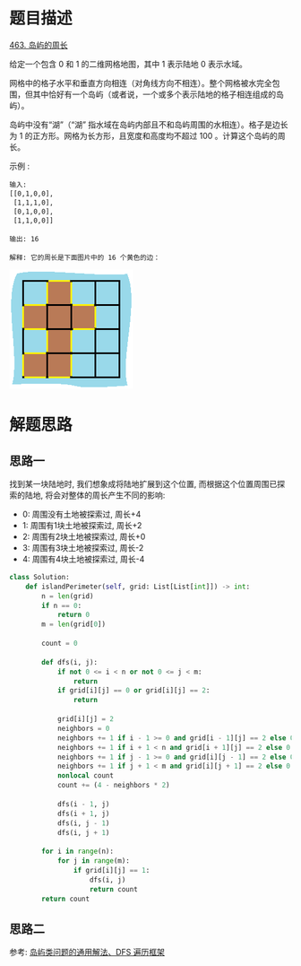 # 题目描述

[463. 岛屿的周长](https://leetcode-cn.com/problems/island-perimeter/)

给定一个包含 0 和 1 的二维网格地图，其中 1 表示陆地 0 表示水域。

网格中的格子水平和垂直方向相连（对角线方向不相连）。整个网格被水完全包围，但其中恰好有一个岛屿（或者说，一个或多个表示陆地的格子相连组成的岛屿）。

岛屿中没有“湖”（“湖” 指水域在岛屿内部且不和岛屿周围的水相连）。格子是边长为 1 的正方形。网格为长方形，且宽度和高度均不超过 100 。计算这个岛屿的周长。

示例 :
```
输入:
[[0,1,0,0],
 [1,1,1,0],
 [0,1,0,0],
 [1,1,0,0]]

输出: 16

解释: 它的周长是下面图片中的 16 个黄色的边：
```

![](/Algorithm/imgs/island.png)

# 解题思路

## 思路一

找到某一块陆地时, 我们想象成将陆地扩展到这个位置, 而根据这个位置周围已探索的陆地, 将会对整体的周长产生不同的影响:

- 0: 周围没有土地被探索过, 周长+4
- 1: 周围有1块土地被探索过, 周长+2
- 2: 周围有2块土地被探索过, 周长+0
- 3: 周围有3块土地被探索过, 周长-2
- 4: 周围有4块土地被探索过, 周长-4

```python
class Solution:
    def islandPerimeter(self, grid: List[List[int]]) -> int:
        n = len(grid)
        if n == 0:
            return 0
        m = len(grid[0])

        count = 0

        def dfs(i, j):
            if not 0 <= i < n or not 0 <= j < m:
                return
            if grid[i][j] == 0 or grid[i][j] == 2:
                return

            grid[i][j] = 2
            neighbors = 0
            neighbors += 1 if i - 1 >= 0 and grid[i - 1][j] == 2 else 0
            neighbors += 1 if i + 1 < n and grid[i + 1][j] == 2 else 0
            neighbors += 1 if j - 1 >= 0 and grid[i][j - 1] == 2 else 0
            neighbors += 1 if j + 1 < m and grid[i][j + 1] == 2 else 0
            nonlocal count
            count += (4 - neighbors * 2)

            dfs(i - 1, j)
            dfs(i + 1, j)
            dfs(i, j - 1)
            dfs(i, j + 1)

        for i in range(n):
            for j in range(m):
                if grid[i][j] == 1:
                    dfs(i, j)
                    return count
        return count
```

## 思路二

参考: [岛屿类问题的通用解法、DFS 遍历框架](https://leetcode-cn.com/problems/number-of-islands/solution/dao-yu-lei-wen-ti-de-tong-yong-jie-fa-dfs-bian-li-/)
